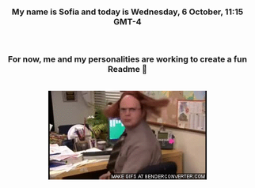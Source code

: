 


<div align="center">
<h3 >My name is Sofia and today is Wednesday, 6 October, 11:15 GMT-4</h3><br>
<h3 >For now, me and my personalities are working to create a fun Readme 👋
</h3><br>
<img src='img/dwight.gif' alt='working...'/>
</div>
